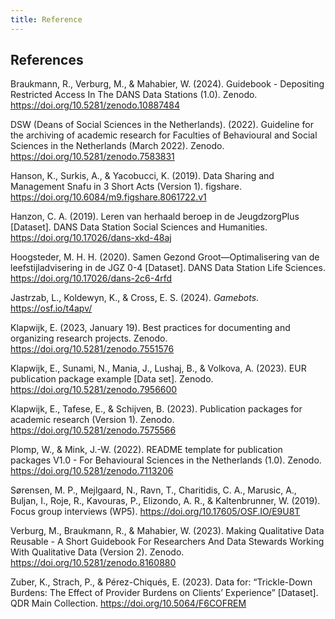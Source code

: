 ```yaml
---
title: Reference
---
```


## References

Braukmann, R., Verburg, M., & Mahabier, W. (2024). Guidebook - Depositing Restricted Access In The DANS Data Stations (1.0). Zenodo. <https://doi.org/10.5281/zenodo.10887484>

DSW (Deans of Social Sciences in the Netherlands). (2022). Guideline for the archiving of academic research for Faculties of Behavioural and Social Sciences in the Netherlands (March 2022). Zenodo. <https://doi.org/10.5281/zenodo.7583831>

Hanson, K., Surkis, A., & Yacobucci, K. (2019). Data Sharing and Management Snafu in 3 Short Acts (Version 1). figshare. <https://doi.org/10.6084/m9.figshare.8061722.v1>

Hanzon, C. A. (2019). Leren van herhaald beroep in de JeugdzorgPlus [Dataset]. DANS Data Station Social Sciences and Humanities. <https://doi.org/10.17026/dans-xkd-48aj>

Hoogsteder, M. H. H. (2020). Samen Gezond Groot—Optimalisering van de leefstijladvisering in de JGZ 0-4 [Dataset]. DANS Data Station Life Sciences. <https://doi.org/10.17026/dans-2c6-4rfd>

Jastrzab, L., Koldewyn, K., & Cross, E. S. (2024). *Gamebots*. <https://osf.io/t4apv/>

Klapwijk, E. (2023, January 19). Best practices for documenting and organizing research projects. Zenodo. <https://doi.org/10.5281/zenodo.7551576>

Klapwijk, E., Sunami, N., Mania, J., Lushaj, B., & Volkova, A. (2023). EUR publication package example [Data set]. Zenodo. <https://doi.org/10.5281/zenodo.7956600>

Klapwijk, E., Tafese, E., & Schijven, B. (2023). Publication packages for academic research (Version 1). Zenodo. <https://doi.org/10.5281/zenodo.7575566>

Plomp, W., & Mink, J.-W. (2022). README template for publication packages V1.0 - For Behavioural Sciences in the Netherlands (1.0). Zenodo. <https://doi.org/10.5281/zenodo.7113206>

Sørensen, M. P., Mejlgaard, N., Ravn, T., Charitidis, C. A., Marusic, A., Buljan, I., Roje, R., Kavouras, P., Elizondo, A. R., & Kaltenbrunner, W. (2019). Focus group interviews (WP5). <https://doi.org/10.17605/OSF.IO/E9U8T>

Verburg, M., Braukmann, R., & Mahabier, W. (2023). Making Qualitative Data Reusable - A Short Guidebook For Researchers And Data Stewards Working With Qualitative Data (Version 2). Zenodo. <https://doi.org/10.5281/zenodo.8160880>

Zuber, K., Strach, P., & Pérez-Chiqués, E. (2023). Data for: “Trickle-Down Burdens: The Effect of Provider Burdens on Clients’ Experience” [Dataset]. QDR Main Collection. <https://doi.org/10.5064/F6COFREM>
